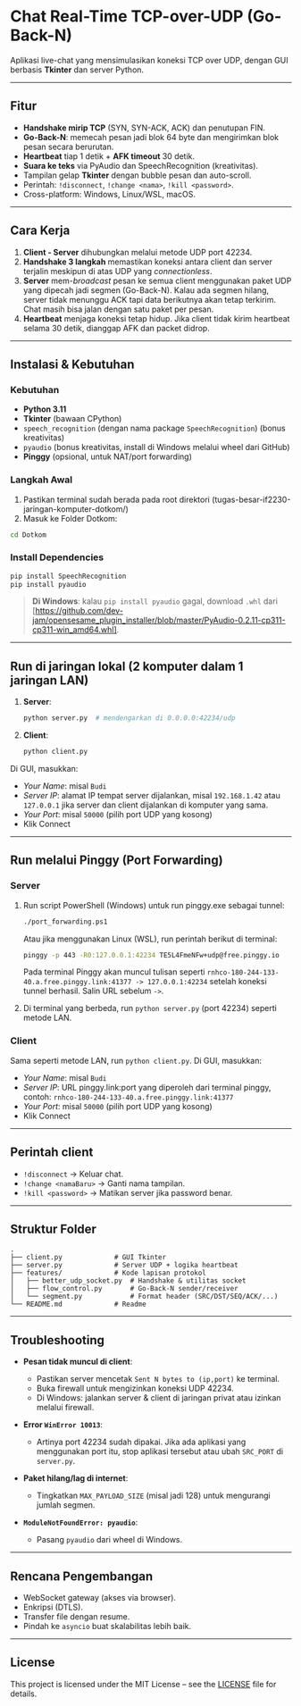 # Chat Real-Time TCP-over-UDP (Go-Back-N)

Aplikasi live-chat yang mensimulasikan koneksi TCP over UDP, dengan GUI berbasis **Tkinter** dan server Python.

---

## Fitur

* **Handshake mirip TCP** (SYN, SYN-ACK, ACK) dan penutupan FIN.
* **Go-Back-N**: memecah pesan jadi blok 64 byte dan mengirimkan blok pesan secara berurutan.
* **Heartbeat** tiap 1 detik + **AFK timeout** 30 detik.
* **Suara ke teks** via PyAudio dan SpeechRecognition (kreativitas).
* Tampilan gelap **Tkinter** dengan bubble pesan dan auto-scroll.
* Perintah: `!disconnect`, `!change <nama>`, `!kill <password>`.
* Cross-platform: Windows, Linux/WSL, macOS.

---

## Cara Kerja

1. **Client - Server** dihubungkan melalui metode UDP port 42234.
2. **Handshake 3 langkah** memastikan koneksi antara client dan server terjalin meskipun di atas UDP yang _connectionless_.
3. **Server** mem-*broadcast* pesan ke semua client menggunakan paket UDP yang dipecah jadi segmen (Go-Back-N). Kalau ada segmen hilang, server tidak menunggu ACK tapi data berikutnya akan tetap terkirim. Chat masih bisa jalan dengan satu paket per pesan.
4. **Heartbeat** menjaga koneksi tetap hidup. Jika client tidak kirim heartbeat selama 30 detik, dianggap AFK dan packet didrop.

---

## Instalasi & Kebutuhan

### Kebutuhan

* **Python 3.11**
* **Tkinter** (bawaan CPython)
* `speech_recognition` (dengan nama package `SpeechRecognition`) (bonus kreativitas)
* `pyaudio` (bonus kreativitas, install di Windows melalui wheel dari GitHub)
* **Pinggy** (opsional, untuk NAT/port forwarding)

### Langkah Awal
1. Pastikan terminal sudah berada pada root direktori (tugas-besar-if2230-jaringan-komputer-dotkom/)
2. Masuk ke Folder Dotkom:
```bash
cd Dotkom
```

### Install Dependencies

```bash
pip install SpeechRecognition
pip install pyaudio
```

> **Di Windows**: kalau `pip install pyaudio` gagal, download `.whl` dari [https://github.com/dev-jam/opensesame_plugin_installer/blob/master/PyAudio-0.2.11-cp311-cp311-win_amd64.whl].

---

## Run di jaringan lokal (2 komputer dalam 1 jaringan LAN)

1. **Server**:

   ```bash
   python server.py  # mendengarkan di 0.0.0.0:42234/udp
   ```
2. **Client**:

   ```bash
   python client.py
   ```
Di GUI, masukkan:
   * *Your Name*: misal `Budi`
   * *Server IP*: alamat IP tempat server dijalankan, misal `192.168.1.42` atau `127.0.0.1` jika server dan client dijalankan di komputer yang sama.
   * *Your Port*: misal `50000` (pilih port UDP yang kosong)
   * Klik Connect

---

## Run melalui Pinggy (Port Forwarding)

### Server

1. Run script PowerShell (Windows) untuk run pinggy.exe sebagai tunnel:

   ```bash
   ./port_forwarding.ps1
   ```
   Atau jika menggunakan Linux (WSL), run perintah berikut di terminal:
   ```bash
   pinggy -p 443 -R0:127.0.0.1:42234 TE5L4FmeNFw+udp@free.pinggy.io
   ```


   Pada terminal Pinggy akan muncul tulisan seperti `rnhco-180-244-133-40.a.free.pinggy.link:41377 -> 127.0.0.1:42234` setelah koneksi tunnel berhasil. Salin URL sebelum `->`.
2. Di terminal yang berbeda, run ```python server.py``` (port 42234) seperti metode LAN.

### Client
Sama seperti metode LAN, run ```python client.py```.
Di GUI, masukkan:
   * *Your Name*: misal `Budi`
   * *Server IP*: URL pinggy.link:port yang diperoleh dari terminal pinggy, contoh: `rnhco-180-244-133-40.a.free.pinggy.link:41377`
   * *Your Port*: misal `50000` (pilih port UDP yang kosong)
   * Klik Connect



---

## Perintah client

* `!disconnect` → Keluar chat.
* `!change <namaBaru>` → Ganti nama tampilan.
* `!kill <password>` → Matikan server jika password benar.

---

## Struktur Folder

```
.  
├── client.py             # GUI Tkinter  
├── server.py             # Server UDP + logika heartbeat  
├── features/             # Kode lapisan protokol  
│   ├── better_udp_socket.py  # Handshake & utilitas socket  
│   ├── flow_control.py       # Go-Back-N sender/receiver  
│   └── segment.py            # Format header (SRC/DST/SEQ/ACK/...)
└── README.md             # Readme
```

---

## Troubleshooting

* **Pesan tidak muncul di client**:

  * Pastikan server mencetak `Sent N bytes to (ip,port)` ke terminal.
  * Buka firewall untuk mengizinkan koneksi UDP 42234.
  * Di Windows: jalankan server & client di jaringan privat atau izinkan melalui firewall.

* **Error `WinError 10013`**:

  * Artinya port 42234 sudah dipakai. Jika ada aplikasi yang menggunakan port itu, stop aplikasi tersebut atau ubah `SRC_PORT` di `server.py`.

* **Paket hilang/lag di internet**:

  * Tingkatkan `MAX_PAYLOAD_SIZE` (misal jadi 128) untuk mengurangi jumlah segmen.

* **`ModuleNotFoundError: pyaudio`**:

  * Pasang `pyaudio` dari wheel di Windows.

---

## Rencana Pengembangan

* WebSocket gateway (akses via browser).
* Enkripsi (DTLS).
* Transfer file dengan resume.
* Pindah ke `asyncio` buat skalabilitas lebih baik.

---

## License

This project is licensed under the MIT License – see the [LICENSE](LICENSE.md) file for details.